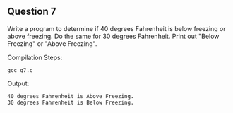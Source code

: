## Question 7

Write a program to determine if 40 degrees Fahrenheit is below freezing or above freezing. Do the same for 30 degrees Fahrenheit. Print out "Below Freezing" or "Above Freezing".

Compilation Steps:

	gcc q7.c

Output:

	40 degrees Fahrenheit is Above Freezing.
	30 degrees Fahrenheit is Below Freezing.
